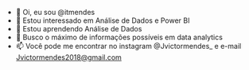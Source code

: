 - 👋 Oi, eu sou @itmendes
- 👀 Estou interessado em Análise de Dados e Power BI
- 🌱 Estou aprendendo Análise de Dados 
- 💞️ Busco o máximo de informações possíveis em data analytics
- 📫 Você pode me encontrar no instagram @Jvictormendes_ e e-mail Jvictormendes2018@gmail.com

